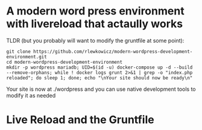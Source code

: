 # A modern word press environment with livereload that actaully works
TLDR (but you probably will want to modify the gruntfile at some point):
```
git clone https://github.com/rlewkowicz/modern-wordpress-development-environment.git
cd modern-wordpress-development-environment
mkdir -p wordpress mariadb; UID=$(id -u) docker-compose up -d --build --remove-orphans; while ! docker logs grunt 2>&1 | grep -o "index.php reloaded"; do sleep 1; done; echo "\nYour site should now be ready\n"
```

Your site is now at ./wordpress and you can use native development tools to modify it as needed 

# Live Reload and the Gruntfile


